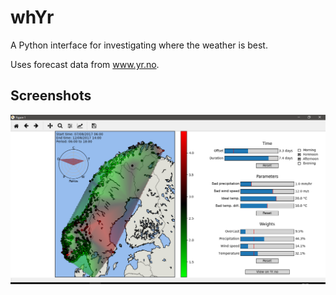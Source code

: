 # whYr
A Python interface for investigating where the weather is best.

Uses forecast data from www.yr.no.

## Screenshots
![example](/screenshots/screen_1.png)